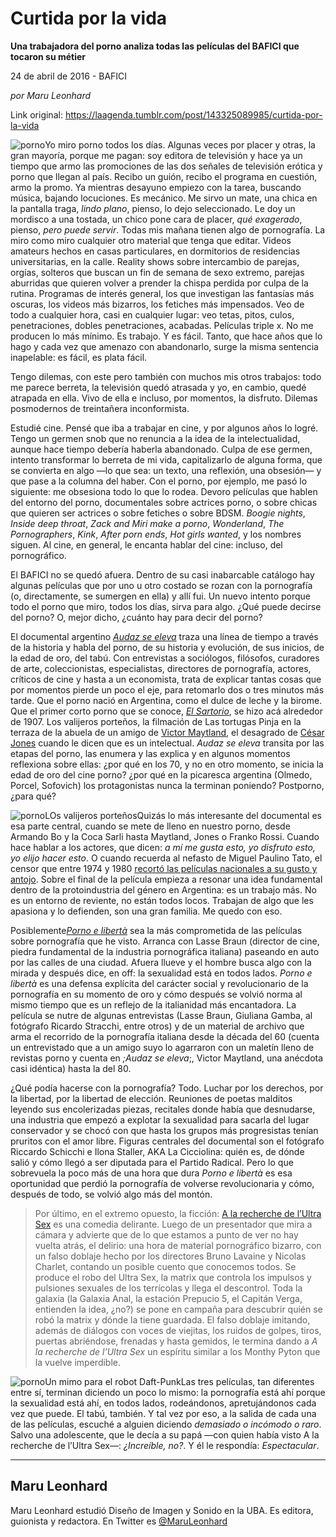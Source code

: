 # Curtida por la vida

**Una trabajadora del porno analiza todas las películas del BAFICI que tocaron su métier**

24 de abril de 2016 - BAFICI

_por Maru Leonhard_

Link original: https://laagenda.tumblr.com/post/143325089985/curtida-por-la-vida

![porno](https://64.media.tumblr.com/bbe6d05ece773e6c6ab546a0e71f3d05/tumblr_inline_pk0l8jUS791t6q87u_500.jpg)Yo miro porno todos los días. Algunas veces por placer y otras, la gran mayoría, porque me pagan: soy editora de televisión y hace ya un tiempo que armo las promociones de las dos señales de televisión erótica y porno que llegan al país. Recibo un guión, recibo el programa en cuestión, armo la promo. Ya mientras desayuno empiezo con la tarea, buscando música, bajando locuciones. Es mecánico. Me sirvo un mate, una chica en la pantalla traga, *lindo plano*, pienso, lo dejo seleccionado. Le doy un mordisco a una tostada, un chico pone cara de placer, *qué exagerado*, pienso, *pero puede servir*. Todas mis mañana tienen algo de pornografía. La miro como miro cualquier otro material que tenga que editar. Videos amateurs hechos en casas particulares, en dormitorios de residencias universitarias, en la calle. Reality shows sobre intercambio de parejas, orgías, solteros que buscan un fin de semana de sexo extremo, parejas aburridas que quieren volver a prender la chispa perdida por culpa de la rutina. Programas de interés general, los que investigan las fantasías más oscuras, los videos más bizarros, los fetiches más impensados. Veo de todo a cualquier hora, casi en cualquier lugar: veo tetas, pitos, culos, penetraciones, dobles penetraciones, acabadas. Películas triple x. No me producen lo más mínimo. Es trabajo. Y es fácil. Tanto, que hace años que lo hago y cada vez que amenazo con abandonarlo, surge la misma sentencia inapelable: es fácil, es plata fácil.


Tengo dilemas, con este pero también con muchos mis otros trabajos: todo me parece berreta, la televisión quedó atrasada y yo, en cambio, quedé atrapada en ella. Vivo de ella e incluso, por momentos, la disfruto. Dilemas posmodernos de treintañera inconformista.


Estudié cine. Pensé que iba a trabajar en cine, y por algunos años lo logré. Tengo un germen snob que no renuncia a la idea de la intelectualidad, aunque hace tiempo debería haberla abandonado. Culpa de ese germen, intento transformar lo berreta de mi vida, capitalizarlo de alguna forma, que se convierta en algo —lo que sea: un texto, una reflexión, una obsesión— y que pase a la columna del haber. Con el porno, por ejemplo, me pasó lo siguiente: me obsesiona todo lo que lo rodea. Devoro películas que hablen del entorno del porno, documentales sobre actrices porno, o sobre chicas que quieren ser actrices o sobre fetiches o sobre BDSM. *Boogie nights*, *Inside deep throat*, *Zack and Miri make a porno*, *Wonderland*, *The Pornographers*, *Kink*, *After porn ends*, *Hot girls wanted*, y los nombres siguen. Al cine, en general, le encanta hablar del cine: incluso, del pornográfico.


El BAFICI no se quedó afuera. Dentro de su casi inabarcable catálogo hay algunas películas que por uno u otro costado se rozan con la pornografía (o, directamente, se sumergen en ella) y allí fui. Un nuevo intento porque todo el porno que miro, todos los días, sirva para algo. ¿Qué puede decirse del porno? O, mejor dicho, ¿cuánto hay para decir del porno?


El documental argentino [*Audaz se eleva*](http://festivales.buenosaires.gob.ar/2016/bafici/es/pelicula/298) traza una línea de tiempo a través de la historia y habla del porno, de su historia y evolución, de sus inicios, de la edad de oro, del tabú. Con entrevistas a sociólogos, filósofos, curadores de arte, coleccionistas, especialistas, directores de pornografía, actores, críticos de cine y hasta a un economista, trata de explicar tantas cosas que por momentos pierde un poco el eje, para retomarlo dos o tres minutos más tarde. Que el porno nació en Argentina, como el dulce de leche y la birome. Que el primer corto porno que se conoce, [*El Sartorio*](https://es.wikipedia.org/wiki/El_Sartorio), se hizo acá alrededor de 1907. Los valijeros porteños, la filmación de Las tortugas Pinja en la terraza de la abuela de un amigo de [Victor Maytland](https://es.wikipedia.org/wiki/V%C3%ADctor_Maytland), el desagrado de [César Jones](http://lucascarrasco.blogspot.com.ar/2014/07/el-descargo-de-cesar-jones-director-de.html) cuando le dicen que es un intelectual. *Audaz se eleva* transita por las etapas del porno, las enumera y las explica y en algunos momentos reflexiona sobre ellas: ¿por qué en los 70, y no en otro momento, se inicia la edad de oro del cine porno? ¿por qué en la picaresca argentina (Olmedo, Porcel, Sofovich) los protagonistas nunca la terminan poniendo? Postporno, ¿para qué?


![porno](https://64.media.tumblr.com/bbe6d05ece773e6c6ab546a0e71f3d05/tumblr_inline_pk0l8jUS791t6q87u_500.jpg)LOs valijeros porteñosQuizás lo más interesante del documental es esa parte central, cuando se mete de lleno en nuestro porno, desde Armando Bo y la Coca Sarli hasta Maytland, Jones o Franko Rossi. Cuando hace hablar a los actores, que dicen: *a mí me gusta esto, yo disfruto esto, yo elijo hacer esto*. O cuando recuerda al nefasto de Miguel Paulino Tato, el censor que entre 1974 y 1980 [recortó las películas nacionales a su gusto y antojo](https://www.youtube.com/watch?v=c8VVNm2LtfQ). Sobre el final de la película empieza a resonar una idea fundamental dentro de la protoindustria del género en Argentina: es un trabajo más. No es un entorno de reviente, no están todos locos. Trabajan de algo que les apasiona y lo defienden, son una gran familia. Me quedo con eso.


Posiblemente[*Porno e libertà*](http://festivales.buenosaires.gob.ar/2016/bafici/es/pelicula/312) sea la más comprometida de las películas sobre pornografía que he visto. Arranca con Lasse Braun (director de cine, piedra fundamental de la industria pornográfica italiana) paseando en auto por las calles de una ciudad. Afuera llueve y el hombre busca algo con la mirada y después dice, en off: la sexualidad está en todos lados. *Porno e libertà* es una defensa explícita del carácter social y revolucionario de la pornografía en su momento de oro y cómo después se volvió norma al mismo tiempo que es un reflejo de la italianidad más encantadora. La película se nutre de algunas entrevistas (Lasse Braun, Giuliana Gamba, al fotógrafo Ricardo Stracchi, entre otros) y de un material de archivo que arma el recorrido de la pornografía italiana desde la década del 60 (cuenta un entrevistado que a un amigo suyo lo agarraron con un maletín lleno de revistas porno y cuenta en *;Audaz se eleva*;, Victor Maytland, una anécdota casi idéntica) hasta la del 80.


¿Qué podía hacerse con la pornografía? Todo. Luchar por los derechos, por la libertad, por la libertad de elección. Reuniones de poetas malditos leyendo sus encolerizadas piezas, recitales donde había que desnudarse, una industria que empezó a explotar la sexualidad para sacarla del lugar conservador y se chocó con que hasta los grupos más progresistas tenían pruritos con el amor libre. Figuras centrales del documental son el fotógrafo Riccardo Schicchi e Ilona Staller, AKA La Cicciolina: quién es, de dónde salió y cómo llegó a ser diputada para el Partido Radical. Pero lo que sobrevuela la poco más de una hora que dura *Porno e libertà* es esa oportunidad que perdió la pornografía de volverse revolucionaria y cómo, después de todo, se volvió algo más del montón.


>Por último, en el extremo opuesto, la ficción: [A la recherche de l’Ultra Sex](http://festivales.buenosaires.gob.ar/2016/bafici/es/pelicula/381)  es una comedia delirante. Luego de un presentador que mira a cámara y advierte que de lo que estamos a punto de ver no hay vuelta atrás, el delirio: una hora de material pornográfico bizarro, con un falso doblaje hecho por los directores Bruno Lavaine y Nicolas Charlet, contando un posible cuento que conocemos todos. Se produce el robo del Ultra Sex, la matrix que controla los impulsos y pulsiones sexuales de los terrícolas y llega el descontrol. Toda la galaxia (la Galaxia Anal, la estación Prepucio 5, el Capitán Verga, entienden la idea, ¿no?) se pone en campaña para descubrir quién se robó la matrix y dónde la tiene guardada. El falso doblaje imitando, además de diálogos con voces de viejitas, los ruidos de golpes, tiros, puertas abriéndose, frenadas y hasta gemidos, le termina dando a *A la recherche de l’Ultra Sex* un espíritu similar a los Monthy Pyton que la vuelve imperdible.


![porno](https://64.media.tumblr.com/65fd0bca6429195948d1902a3ce89ce9/tumblr_inline_pk0l8kEZOv1t6q87u_500.jpg)Un mimo para el robot Daft-PunkLas tres películas, tan diferentes entre sí, terminan diciendo un poco lo mismo: la pornografía está ahí porque la sexualidad está ahí, en todos lados, rodeándonos, apretujándonos cada vez que puede. El tabú, también. Y tal vez por eso, a la salida de cada una de las películas, escuché a alguien diciendo *demasiado o incómodo o raro*. Salvo una adolescente, que le decía a su papá —con quien había visto A la recherche de l’Ultra Sex—: *¿Increíble, no?*. Y él le respondía: *Espectacular*.




---

 Maru Leonhard
--------------

 Maru Leonhard estudió Diseño de Imagen y Sonido en la UBA. Es editora, guionista y redactora. En Twitter es [@MaruLeonhard](http://www.twitter.com/maruleonhard)

